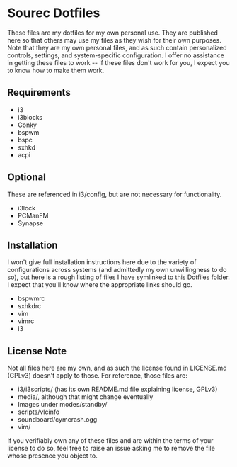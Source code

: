 # Sourec Dotfiles

These files are my dotfiles for my own personal use. They are published here
so that others may use my files as they wish for their own purposes. Note that
they are my own personal files, and as such contain personalized controls,
settings, and system-specific configuration. I offer no assistance in getting
these files to work -- if these files don't work for you, I expect you to know
how to make them work.

## Requirements
* i3
* i3blocks
* Conky
* bspwm
* bspc
* sxhkd
* acpi

## Optional
These are referenced in i3/config, but are not necessary for functionality.
* i3lock
* PCManFM
* Synapse

## Installation 
I won't give full installation instructions here due to the variety of configurations
across systems (and admittedly my own unwillingness to do so), but here is a rough
listing of files I have symlinked to this Dotfiles folder. I expect that you'll know
where the appropriate links should go.

* bspwmrc
* sxhkdrc
* vim
* vimrc
* i3

## License Note
Not all files here are my own, and as such the license found in LICENSE.md (GPLv3) doesn't apply to those. For reference, those files are:

* i3/i3scripts/ (has its own README.md file explaining license, GPLv3)
* media/, although that might change eventually
* Images under modes/standby/
* scripts/vlcinfo
* soundboard/cymcrash.ogg
* vim/

If you verifiably own any of these files and are within the terms of your license to do so, feel free to raise an issue asking me to remove the file whose presence you object to.
